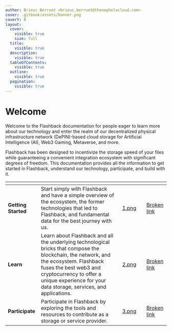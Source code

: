```yaml
---
author: Brieuc Berruet <brieuc.berruet@thenephelecloud.com>
cover: .gitbook/assets/banner.png
coverY: 0
layout:
  cover:
    visible: true
    size: full
  title:
    visible: true
  description:
    visible: true
  tableOfContents:
    visible: true
  outline:
    visible: true
  pagination:
    visible: true
---
```


# Welcome

Welcome to the Flashback documentation for people eager to learn more about our technology and enter the realm of our decentralized physical infrastructure network (DePIN)-based cloud storage for Artificial Intelligence (AI), Web3 Gaming, Metaverse, and more.

Flashback has been designed to incentivize the storage speed of your files while guaranteeing a convenient integration ecosystem with significant degrees of freedom. This documentation provides all the information to get started in Flashback, understand our technology, participate, and build with it.

<table data-view="cards"><thead><tr><th></th><th></th><th data-hidden data-card-cover data-type="files"></th><th data-hidden></th><th data-hidden data-card-target data-type="content-ref"></th></tr></thead><tbody><tr><td><strong>Getting Started</strong></td><td>Start simply with Flashback and have a simple overview of the ecosystem, the former technologies that led to Flashback, and fundamental data for the best journey with us.</td><td><a href=".gitbook/assets/1.png">1.png</a></td><td></td><td><a href="broken-reference">Broken link</a></td></tr><tr><td><strong>Learn</strong></td><td>Learn about Flashback and all the underlying technological bricks that compose the blockchain, the network, and the ecosystem. Flashback fuses the best web3 and cryptocurrency to offer a unique experience for your data storage, services, and applications.</td><td><a href=".gitbook/assets/2.png">2.png</a></td><td></td><td><a href="broken-reference">Broken link</a></td></tr><tr><td><strong>Participate</strong></td><td>Participate in Flashback by exploring the tools and resources to contribute as a storage or service provider. </td><td><a href=".gitbook/assets/3.png">3.png</a></td><td></td><td><a href="broken-reference">Broken link</a></td></tr></tbody></table>

